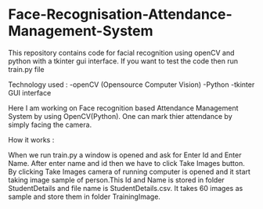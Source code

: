 # Face-Recognisation-Attendance-Management-System
This repository contains code for facial recognition using openCV and python with a tkinter gui interface. If you want to test the code then run train.py file

Technology used : -openCV (Opensource Computer Vision) -Python -tkinter GUI interface

Here I am working on Face recognition based Attendance Management System by using OpenCV(Python). One can mark thier attendance by simply facing the camera.

How it works :

When we run train.py a window is opened and ask for Enter Id and Enter Name. After enter name and id then we have to click Take Images button. By clicking Take Images camera of running computer is opened and it start taking image sample of person.This Id and Name is stored in folder StudentDetails and file name is StudentDetails.csv. It takes 60 images as sample and store them in folder TrainingImage.
